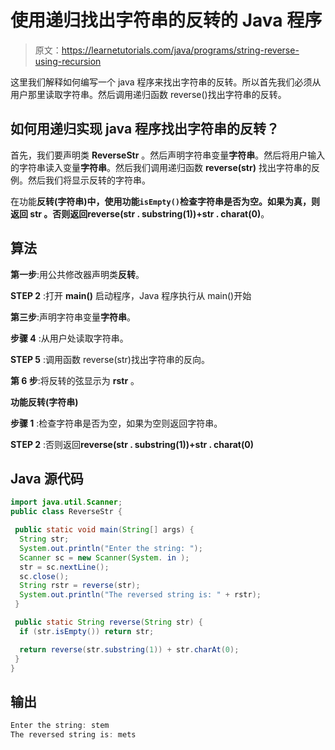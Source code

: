 # 使用递归找出字符串的反转的 Java 程序

> 原文：<https://learnetutorials.com/java/programs/string-reverse-using-recursion>

这里我们解释如何编写一个 java 程序来找出字符串的反转。所以首先我们必须从用户那里读取字符串。然后调用递归函数 reverse()找出字符串的反转。

## 如何用递归实现 java 程序找出字符串的反转？

首先，我们要声明类 **ReverseStr** 。然后声明字符串变量**字符串**。然后将用户输入的字符串读入变量**字符串**。然后我们调用递归函数 **reverse(str)** 找出字符串的反例。然后我们将显示反转的字符串。

在功能**反转(字符串)**中，使用功能`isEmpty()`检查字符串是否为空。如果为真，则返回 **str** 。否则返回**reverse(str . substring(1))+str . charat(0)**。

## 算法

**第一步**:用公共修改器声明类**反转**。

**STEP 2** :打开 **main()** 启动程序，Java 程序执行从 main()开始

**第三步**:声明字符串变量**字符串**。

**步骤 4** :从用户处读取字符串。

**STEP 5** :调用函数 reverse(str)找出字符串的反向。

**第 6 步**:将反转的弦显示为 **rstr** 。

**功能反转(字符串)**

**步骤 1** :检查字符串是否为空，如果为空则返回字符串。

**STEP 2** :否则返回**reverse(str . substring(1))+str . charat(0)**

## Java 源代码

```java
import java.util.Scanner;
public class ReverseStr {

 public static void main(String[] args) {
  String str;
  System.out.println("Enter the string: ");
  Scanner sc = new Scanner(System. in );
  str = sc.nextLine();
  sc.close();
  String rstr = reverse(str);
  System.out.println("The reversed string is: " + rstr);
 }

 public static String reverse(String str) {
  if (str.isEmpty()) return str;

  return reverse(str.substring(1)) + str.charAt(0);
 }
}

```

## 输出

```java
Enter the string: stem
The reversed string is: mets
```